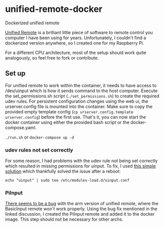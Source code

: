 # unified-remote-docker
Dockerized unified remote

[Unified Remote](https://www.unifiedremote.com/) is a brilliant little piece of software to remote control you computer I have been using for years.
Unfortunately, I couldn't find a dockerized version anywhere, so I created one for my Raspberry Pi.

For a different CPU architecture, most of the setup should work quite analogously, so feel free to fork or contribute.

## Set up

For unified remote to work within the container, it needs to have access to /dev/uinput which is how it sends command to the host computer.
Execute the set_permissions.sh script (`./set_permissions.sh`) to create the required udev rules.
For persistent configuration changes using the web ui, the urserver.config file is mounted into the container.
Make sure to copy the provided empty template config (`cp urserver.config.template urserver.config`) before the first use.
That's it, you can now start the docker container using either the provided bash script or the docker-compose.yaml.

`./run.sh` or `docker-compose up -d`

### udev rules not set correctly

For some reason, I had problems with the udev rule not being set correctly which resulted in missing permissions for uinput.
To fix, I used [this simple solution](https://github.com/chrippa/ds4drv/issues/93#issuecomment-265300511) which thankfully solved the issue after a reboot:
```
echo "uinput" | sudo tee /etc/modules-load.d/uinput.conf
```

### PiInput

[There seems to be a bug](https://askubuntu.com/questions/1244234/unified-remote-bluetooth-left-and-right-clicks-not-working) with the arm version of unified remote, where the BasicInput remote won't work properly.
Using the bug fix mentioned in the linked discussion, I created the PiInput remote and added it to the docker image.
This step should not be necessary for other archs.
